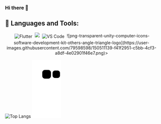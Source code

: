 ### Hi there 👋
## 🧰 Languages and Tools:
<p align="center">
<img src="https://www.google.com/url?sa=i&url=https%3A%2F%2Fpixlok.com%2Fimages%2Fflutter-logo-png-image-free-download%2F&psig=AOvVaw2rj_xjmMa_LaLnzohcN1dj&ust=1642846912217000&source=images&cd=vfe&ved=0CAsQjRxqFwoTCIiG_ObPwvUCFQAAAAAdAAAAABAJ" alt="Flutter" height="40" style="vertical-align:top; margin:4px">
<img src="https://www.google.com/url?sa=i&url=https%3A%2F%2Fwww.pngindir.com%2Fpng-td7853%2F&psig=AOvVaw1umiEGzQciwDMbVtUY4xBk&ust=1642846948172000&source=images&cd=vfe&ved=0CAsQjRxqFwoTCMjq4_jPwvUCFQAAAAAdAAAAABAD">
<img src="https://w7.pngwing.com/pngs/203/252/png-transparent-python-javascript-programming-language-c-others-angle-text-logo.png" alt="VS Code" height="40" style="vertical-align:top; margin:4px">
![png-transparent-unity-computer-icons-software-development-kit-others-angle-triangle-logo](https://user-images.githubusercontent.com/79598598/150511139-f41f2951-c5bb-4cf3-a8df-4e02901f46e7.png)>
</p>

![Top Langs](https://github-readme-stats.vercel.app/api/top-langs/?username=dorukarslan&hide=Objective-C,assembly&theme=tokyonight)
![snake svg](https://github.com/dorukarslan/dorukarslan/blob/output/github-contribution-grid-snake.svg)
<!--
**dorukarslan/dorukarslan** is a ✨ _special_ ✨ repository because its `README.md` (this file) appears on your GitHub profile.

Here are some ideas to get you started:

- 🔭 I’m currently working on ...
- 🌱 I’m currently learning ...
- 👯 I’m looking to collaborate on ...
- 🤔 I’m looking for help with ...
- 💬 Ask me about ...
- 📫 How to reach me: ...
- 😄 Pronouns: ...
- ⚡ Fun fact: ...
- ![snake svg](https://github.com/YOUR_USERNAME/YOUR_USERNAME/blob/output/github-contribution-grid-snake.svg)
